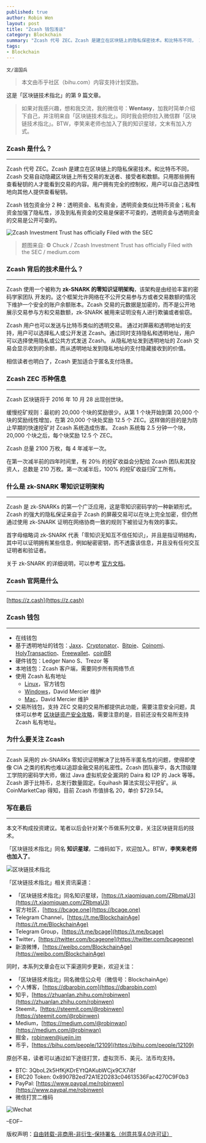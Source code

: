 ```yaml
---
published: true
author: Robin Wen
layout: post
title: "Zcash 钱包浅谈"
category: Blockchain
summary: "Zcash 代号 ZEC。Zcash 是建立在区块链上的隐私保密技术。和比特币不同， Zcash 交易自动隐藏区块链上所有交易的发送者、接受者和数额。只用那些拥有查看秘钥的人才能看到交易的内容。用户拥有完全的控制权，用户可以自己选择性地向其他人提供查看秘钥。Zcash 钱包资金分 2 种：透明资金、私有资金，透明资金类似比特币资金；私有资金加强了隐私性，涉及到私有资金的交易是保密不可查的，透明资金与透明资金的交易是公开可查的。本文不构成投资建议。笔者以后会针对某个币做系列文章，关注区块链背后的技术。"
tags:
- Blockchain
---
```


`文/温国兵`

> 本文由币乎社区（bihu.com）内容支持计划奖励。

这是「区块链技术指北」的第 9 篇文章。

> 如果对我感兴趣，想和我交流，我的微信号：**Wentasy**，加我时简单介绍下自己，并注明来自「区块链技术指北」。同时我会把你拉入微信群「区块链技术指北」。BTW，李笑来老师也加入了我的知识星球，文末有加入方式。

### Zcash 是什么？
***

Zcash 代号 ZEC。Zcash 是建立在区块链上的隐私保密技术。和比特币不同， Zcash 交易自动隐藏区块链上所有交易的发送者、接受者和数额。只用那些拥有查看秘钥的人才能看到交易的内容。用户拥有完全的控制权，用户可以自己选择性地向其他人提供查看秘钥。

Zcash 钱包资金分 2 种：透明资金、私有资金，透明资金类似比特币资金；私有资金加强了隐私性，涉及到私有资金的交易是保密不可查的，透明资金与透明资金的交易是公开可查的。

![Zcash Investment Trust has officially Filed with the SEC](https://i.imgur.com/winFlax.jpg)

> 题图来自: © Chuck / Zcash Investment Trust has officially Filed with the SEC / medium.com

### Zcash 背后的技术是什么？
***

Zcash 使用一个被称为 **zk-SNARK 的零知识证明架构**，该架构是由经验丰富的密码学家团队 开发的。这个框架允许网络在不公开交易参与方或者交易数额的情况下维护一个安全的账户余额账本。Zcash 交易的元数据是加密的，而不是公开地展示交易参与方和交易数额，zk-SNARK 被用来证明没有人进行欺骗或者偷窃。

Zcash 用户也可以发送与比特币类似的透明交易。 通过对屏蔽和透明地址的支持，用户可以选择私人或公开发送 Zcash。通过同时支持隐私和透明地址，用户可以选择使用隐私或公共方式发送 Zcash。 从隐私地址发到透明地址的 Zcash 交易会显示收到的余额，而从透明地址发到隐私地址的支付隐藏接收到的价值。

相信读者也明白了，Zcash 更加适合于匿名支付场景。

### Zcash ZEC 币种信息
***

Zcash 区块链将于 2016 年 10 月 28 出现创世块。

缓慢挖矿规则：最初的 20,000 个块的奖励很少。从第 1 个块开始到第 20,000 个块的奖励线性增加，在第 20,000 个块处奖励 12.5 个 ZEC。这样做的目的是为防止早期的快速挖矿对 Zcash 系统造成伤害。 Zcash 系统每 2.5 分钟一个块， 20,000 个块之后，每个块奖励 12.5 个 ZEC。

Zcash 总量 2100 万枚，每 4 年减半一次。

在第一次减半前的四年时间里，有 20％ 的挖矿收益会分配给 Zcash 团队和其投资人，总数是 210 万枚。第一次减半后，100% 的挖矿收益归矿工所有。

### 什么是 zk-SNARK 零知识证明架构
***

Zcash 是 zk-SNARKs 的第一个广泛应用，这是零知识密码学的一种新颖形式。Zcash 的强大的隐私保证来自于 Zcash 的屏蔽交易可以在块上完全加密，但仍然通过使用 zk-SNARK 证明在网络协商一致的规则下被验证为有效的事实。

首字母缩略词 zk-SNARK 代表「零知识无知互不信任知识」，并且是指证明结构，其中可以证明拥有某些信息，例如秘密密钥，而不透露该信息，并且没有任何交互证明者和验证者。

关于 zk-SNARK 的详细说明，可以参考 [官方文档](https://z.cash/zh/technology/zksnarks.html)。

### Zcash 官网是什么
***

[https://z.cash](https://z.cash)

### Zcash 钱包
***

* 在线钱包
* 基于透明地址的钱包：[Jaxx](http://jaxx.io)、[Cryptonator](https://www.cryptonator.com)、[Bitpie](http://bitpie.com/#services)、[Coinomi](https://coinomi.com)、[HolyTransaction](https://holytransaction.com)、[Freewallet](https://freewallet.org)、[coinBR](https://www.coinbr.net)
* 硬件钱包：Ledger Nano S、Trezor 等
* 本地钱包：Zcash 客户端，需要同步所有网络节点
* 使用 Zcash 私有地址
    - [Linux](https://github.com/zcash/zcash/wiki/1.0-User-Guide)，官方钱包
    - [Windows](https://zcash4win.com)，David Mercier 维护
    - [Mac](https://zcash4mac.com)，David Mercier 维护
* 交易所钱包，支持 ZEC 交易的交易所都提供此功能，需要注意安全问题，具体可以参考 [区块链资产安全攻略](https://dbarobin.com/2017/12/18/blockchain-security-notice)，需要注意的是，目前还没有交易所支持 Zcash 私有地址。

### 为什么要关注 Zcash
***

Zcash 采用的 zk-SNARKs 零知识证明解决了比特币半匿名性的问题，使得即使像 CIA 之类的机构也难以追踪金融交易的私密性。Zcash 团队豪华，各大顶级理工学院的密码学大师，做过 Java 虚拟机安全漏洞的 Daira 和 I2P 的 Jack 等等。Zcash 源于比特币，总发行数量固定。Equihash 算法实现公平挖矿。从 CoinMarketCap 得知，目前 Zcash 市值排名 20，单价 $729.54。

### 写在最后
***

本文不构成投资建议。笔者以后会针对某个币做系列文章，关注区块链背后的技术。

「区块链技术指北」同名 **知识星球**，二维码如下，欢迎加入。BTW，**李笑来老师也加入了**。

![区块链技术指北](https://i.imgur.com/pQxlDqF.jpg)

「区块链技术指北」相关资讯渠道：

* 「区块链技术指北」同名知识星球，[https://t.xiaomiquan.com/ZRbmaU3](https://t.xiaomiquan.com/ZRbmaU3)
* 官方社区，[https://bcage.one](https://bcage.one)
* Telegram Channel，[https://t.me/BlockchainAge](https://t.me/BlockchainAge)
* Telegram Group，[https://t.me/bcage](https://t.me/bcage)
* Twitter，[https://twitter.com/bcageone](https://twitter.com/bcageone)
* 新浪微博，[https://weibo.com/BlockchainAge](https://weibo.com/BlockchainAge)

同时，本系列文章会在以下渠道同步更新，欢迎关注：

* 「区块链技术指北」同名微信公众号（微信号：BlockchainAge）
* 个人博客，[https://dbarobin.com](https://dbarobin.com)
* 知乎，[https://zhuanlan.zhihu.com/robinwen](https://zhuanlan.zhihu.com/robinwen)
* Steemit，[https://steemit.com/@robinwen](https://steemit.com/@robinwen)
* Medium，[https://medium.com/@robinwan](https://medium.com/@robinwan)
* 掘金，[robinwen@juejin.im](https://juejin.im/user/5673ccae60b2260ee435f89a/posts)
* 币乎，[https://bihu.com/people/12109](https://bihu.com/people/12109)

原创不易，读者可以通过如下途径打赏，虚拟货币、美元、法币均支持。

* BTC: 3QboL2k5HfKjKDrEYtQAKubWCjx9CX7i8f
* ERC20 Token: 0x8907B2ed72A1E2D283c04613536Fac4270C9F0b3
* PayPal: [https://www.paypal.me/robinwen](https://www.paypal.me/robinwen)
* 微信打赏二维码

![Wechat](https://i.imgur.com/SzoNl5b.jpg)

–EOF–

版权声明：[自由转载-非商用-非衍生-保持署名（创意共享4.0许可证）](http://creativecommons.org/licenses/by-nc-nd/4.0/deed.zh)
